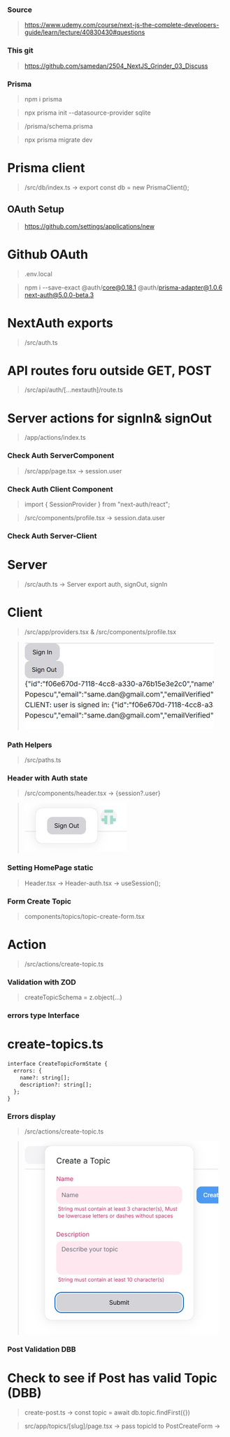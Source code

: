 ### Source

> https://www.udemy.com/course/next-js-the-complete-developers-guide/learn/lecture/40830430#questions

### This git

> https://github.com/samedan/2504_NextJS_Grinder_03_Discuss

### Prisma

> npm i prisma

> npx prisma init --datasource-provider sqlite

> /prisma/schema.prisma

> npx prisma migrate dev

# Prisma client

> /src/db/index.ts -> export const db = new PrismaClient();

## OAuth Setup

> https://github.com/settings/applications/new

# Github OAuth

> .env.local

> npm i --save-exact @auth/core@0.18.1 @auth/prisma-adapter@1.0.6 next-auth@5.0.0-beta.3

# NextAuth exports

> /src/auth.ts

# API routes foru outside GET, POST

> /src/api/auth/[...nextauth]/route.ts

# Server actions for signIn& signOut

> /app/actions/index.ts

### Check Auth ServerComponent

> /src/app/page.tsx -> session.user

### Check Auth Client Component

> import { SessionProvider } from "next-auth/react";

> /src/components/profile.tsx -> session.data.user

### Check Auth Server-Client

# Server

> /src/auth.ts -> Server export auth, signOut, signIn

# Client

> /src/app/providers.tsx & /src/components/profile.tsx

> ![Auth Status](https://github.com/samedan/2504_NextJS_Grinder_03_Discuss/blob/main/_printscreens/02printscreen.jpg)

### Path Helpers

> /src/paths.ts

### Header with Auth state

> /src/components/header.tsx -> {session?.user}

> ![AuthHeader](https://github.com/samedan/2504_NextJS_Grinder_03_Discuss/blob/main/_printscreens/03printscreen.jpg)

### Setting HomePage static

> Header.tsx -> Header-auth.tsx -> useSession();

### Form Create Topic

> components/topics/topic-create-form.tsx

# Action

> /src/actions/create-topic.ts

### Validation with ZOD

> createTopicSchema = z.object(...)

### errors type Interface

# create-topics.ts

```
interface CreateTopicFormState {
  errors: {
    name?: string[];
    description?: string[];
  };
}
```

### Errors display

> /src/actions/create-topic.ts

> ![Errors](https://github.com/samedan/2504_NextJS_Grinder_03_Discuss/blob/main/_printscreens/04printscreen.jpg)

### Post Validation DBB

# Check to see if Post has valid Topic (DBB)

> create-post.ts -> const topic = await db.topic.findFirst({})

> src/app/topics/[slug]/page.tsx -> pass topicId to PostCreateForm -> <PostCreateForm slug={slug} />
